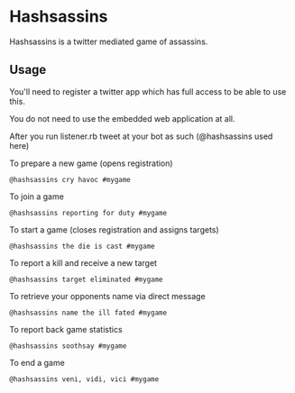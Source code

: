 # Hashsassins

Hashsassins is a twitter mediated game of assassins.

## Usage

You'll need to register a twitter app which has full access to be able to use this.

You do not need to use the embedded web application at all.

After you run listener.rb tweet at your bot as such (@hashsassins used here)

To prepare a new game (opens registration)

```@hashsassins cry havoc #mygame```

To join a game

```@hashsassins reporting for duty #mygame```

To start a game (closes registration and assigns targets)

```@hashsassins the die is cast #mygame```

To report a kill and receive a new target

```@hashsassins target eliminated #mygame```

To retrieve your opponents name via direct message

```@hashsassins name the ill fated #mygame```

To report back game statistics

```@hashsassins soothsay #mygame```

To end a game

```@hashsassins veni, vidi, vici #mygame```